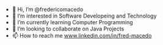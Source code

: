 - 👋 Hi, I’m @fredericomacedo
- 👀 I’m interested in Software Developeing and Technology 
- 🌱 I’m currently learning Computer Programming
- 💞️ I’m looking to collaborate on Java Projects 
- 📫 How to reach me www.linkedin.com/in/fred-macedo

<!---
fredericomacedo/fredericomacedo is a ✨ special ✨ repository because its `README.md` (this file) appears on your GitHub profile.
You can click the Preview link to take a look at your changes.
--->

